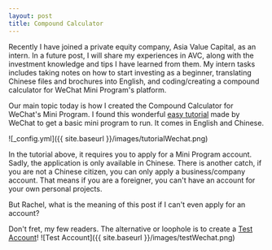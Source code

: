 ```yaml
---
layout: post
title: Compound Calculator
---
```


Recently I have joined a private equity company, Asia Value Capital, as an intern. In a future post, I will share my experiences in AVC, along with the investment knowledge and tips I have learned from them. My intern tasks includes taking notes on how to start investing as a beginner, translating Chinese files and brochures into English, and coding/creating a compound calculator for WeChat Mini Program's platform. 

Our main topic today is how I created the Compound Calculator for WeChat's Mini Program.
I found this wonderful [easy tutorial](https://developers.weixin.qq.com/miniprogram/en/dev/) made by WeChat to get a basic mini program to run. It comes in English and Chinese.

![_config.yml]({{ site.baseurl }}/images/tutorialWechat.png)

In the tutorial above, it requires you to apply for a Mini Program account. Sadly, the application is only available in Chinese. There is another catch, if you are not a Chinese citizen, you can only apply a business/company account. That means if you are a foreigner, you can't have an account for your own personal projects. 

But Rachel, what is the meaning of this post if I can't even apply for an account? 

Don't fret, my few readers. 
The alternative or loophole is to create a [Test Account](https://developers.weixin.qq.com/miniprogram/en/dev/devtools/sandbox.html?t=18111421)!
![Test Account]({{ site.baseurl }}/images/testWechat.png)


